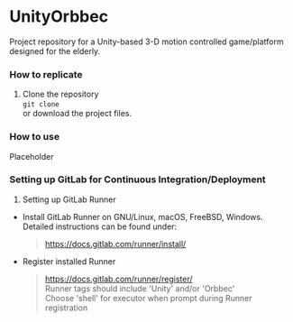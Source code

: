 # UnityOrbbec
Project repository for a Unity-based 3-D motion controlled game/platform designed for the elderly.  
### How to replicate  
1. Clone the repository  
  ```git clone```  
  or download the project files.  
### How to use  
Placeholder  
### Setting up GitLab for Continuous Integration/Deployment
1. Setting up GitLab Runner
  - Install GitLab Runner on GNU/Linux, macOS, FreeBSD, Windows. Detailed instructions can be found under:  
    > https://docs.gitlab.com/runner/install/  
  - Register installed Runner  
    > https://docs.gitlab.com/runner/register/  
    > Runner tags should include 'Unity' and/or 'Orbbec'  
    > Choose 'shell' for executor when prompt during Runner registration
